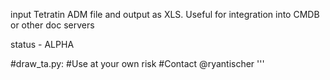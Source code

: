 input Tetratin ADM file and output as XLS.  Useful for integration into CMDB or other doc servers

status - ALPHA

#draw_ta.py: 
#Use at your own risk
#Contact @ryantischer
'''
